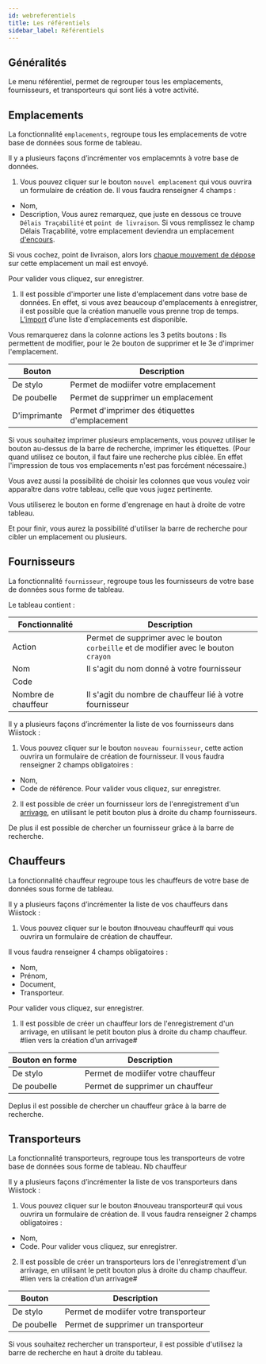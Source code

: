 ```yaml
---
id: webreferentiels
title: Les référentiels
sidebar_label: Référentiels
---
```



## Généralités

Le menu référentiel, permet de regrouper tous les emplacements, fournisseurs, et transporteurs qui sont liés à votre activité. 

## Emplacements

La fonctionnalité `emplacements`, regroupe tous les emplacements de votre base de données sous forme de tableau.

Il y a plusieurs façons d’incrémenter vos emplacemnts à votre base de données. 

1.  Vous pouvez cliquer sur le bouton `nouvel emplacement` qui vous ouvrira un formulaire de création de. Il vous faudra renseigner 4 champs :  
-	Nom, 
-	Description, 
Vous aurez remarquez, que juste en dessous ce trouve `Délais Traçabilité` et `point de livraison`. Si vous remplissez le champ Délais Traçabilité, votre emplacement deviendra un emplacement [d'encours](webtracabilites.md). 

Si vous cochez, point de livraison, alors lors [chaque mouvement de dépose](webtracabilites.md) sur cette emplacement un mail est envoyé. 

Pour valider vous cliquez, sur enregistrer. 

1. Il est possible d'importer une liste d'emplacement dans votre base de données. En effet, si vous avez beaucoup d'emplacements à enregistrer, il est possible que la création manuelle vous prenne trop de temps. [L’import](parparametragesglobal.md) d’une liste d'emplacements est disponible. 

Vous remarquerez dans la colonne actions les 3 petits boutons : 
Ils permettent de modifier, pour le 2e bouton de supprimer et le 3e d'imprimer l'emplacement. 

Bouton | Description
------------ | -------------
De stylo | Permet de modiifer votre emplacement 
De poubelle | Permet de supprimer un emplacement 
D'imprimante | Permet d'imprimer des étiquettes d'emplacement

Si vous souhaitez imprimer plusieurs emplacements, vous pouvez utiliser le bouton au-dessus de la barre de recherche, imprimer les étiquettes. (Pour quand utilisez ce bouton, il faut faire une recherche plus ciblée.
En effet l'impression de tous vos emplacements n'est pas forcément nécessaire.)

Vous avez aussi la possibilité de choisir les colonnes que vous voulez voir apparaître dans votre tableau, celle que vous jugez pertinente. 

Vous utiliserez le bouton en forme d'engrenage en haut à droite de votre tableau. 

Et pour finir, vous aurez la possibilité d'utiliser la barre de recherche pour cibler un emplacement ou plusieurs. 


## Fournisseurs

La fonctionnalité `fournisseur`, regroupe tous les fournisseurs de votre base de données sous forme de tableau. 

Le tableau contient : 

Fonctionnalité | Description
------------ | -------------
Action | Permet de supprimer avec le bouton `corbeille` et de modifier avec le bouton `crayon`
Nom | Il s'agit du nom donné à votre fournisseur
Code | 
Nombre de chauffeur | Il s'agit du nombre de chauffeur lié à votre fournisseur 


Il y a plusieurs façons d’incrémenter la liste de vos fournisseurs dans Wiistock : 

1. Vous pouvez cliquer sur le bouton `nouveau fournisseur`, cette action ouvrira un formulaire de création de fournisseur. Il vous faudra renseigner 2 champs obligatoires :  
-	Nom, 
-	Code de référence. 
Pour valider vous cliquez, sur enregistrer. 

2. Il est possible de créer un fournisseur lors de l'enregistrement d'un [arrivage](webtracabilites.md), en utilisant le petit bouton plus à droite du champ fournisseurs. 

De plus il est possible de chercher un fournisseur grâce à la barre de recherche. 

## Chauffeurs 

La fonctionnalité chauffeur regroupe tous les chauffeurs de votre base de données sous forme de tableau. 

Il y a plusieurs façons d’incrémenter la liste de vos chauffeurs dans Wiistock : 

1. Vous pouvez cliquer sur le bouton #nouveau chauffeur# qui vous ouvrira un formulaire de création de chauffeur. 

Il vous faudra renseigner 4 champs obligatoires :  

-	Nom, 
-	Prénom, 
-	Document,
-	Transporteur.

Pour valider vous cliquez, sur enregistrer. 

1. Il est possible de créer un chauffeur lors de l'enregistrement d'un arrivage, en utilisant le petit bouton plus à droite du champ chauffeur. #lien vers la création d’un arrivage#

Bouton en forme | Description
------------ | -------------
De stylo | Permet de modiifer votre chauffeur 
De poubelle | Permet de supprimer un chauffeur
Deplus il est possible de chercher un chauffeur
grâce à la barre de recherche. 



## Transporteurs

La fonctionnalité transporteurs, regroupe tous les transporteurs de votre base de données sous forme de tableau. Nb chauffeur

Il y a plusieurs façons d’incrémenter la liste de vos transporteurs dans Wiistock : 

1. Vous pouvez cliquer sur le bouton #nouveau transporteur# qui vous ouvrira un formulaire de création de. Il vous faudra renseigner 2 champs obligatoires :  
-	Nom, 
-	Code. 
Pour valider vous cliquez, sur enregistrer. 

2. Il est possible de créer un transporteurs lors de l'enregistrement d'un arrivage, en utilisant le petit bouton plus à droite du champ chauffeur. #lien vers la création d’un arrivage#

Bouton | Description
------------ | -------------
De stylo | Permet de modiifer votre transporteur 
De poubelle | Permet de supprimer un transporteur 

Si vous souhaitez rechercher un transporteur, il est possible d'utilisez la barre de recherche en haut à droite du tableau. 

